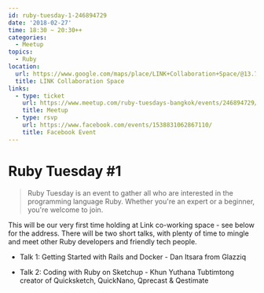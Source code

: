 ```yaml
---
id: ruby-tuesday-1-246894729
date: '2018-02-27'
time: 18:30 ~ 20:30++
categories:
  - Meetup
topics:
  - Ruby
location:
  url: https://www.google.com/maps/place/LINK+Collaboration+Space/@13.7394434,100.519722,17z/data=!3m1!4b1!4m5!3m4!1s0x30e299312368f6eb:0x822246345e9e0e3b!8m2!3d13.7394382!4d100.5219107
  title: LINK Collaboration Space
links:
  - type: ticket
    url: https://www.meetup.com/ruby-tuesdays-bangkok/events/246894729/
    title: Meetup
  - type: rsvp
    url: https://www.facebook.com/events/1538831062867110/
    title: Facebook Event
---
```


# Ruby Tuesday #1

> Ruby Tuesday is an event to gather all who are interested in the programming language Ruby. Whether you're an expert or a beginner, you're welcome to join.

This will be our very first time holding at Link co-working space - see below for the address. There will be two short talks, with plenty of time to mingle and meet other Ruby developers and friendly tech people.

- Talk 1: Getting Started with Rails and Docker - Dan Itsara from Glazziq

- Talk 2: Coding with Ruby on Sketchup - Khun Yuthana Tubtimtong creator of Quicksketch, QuickNano, Qprecast & Qestimate

